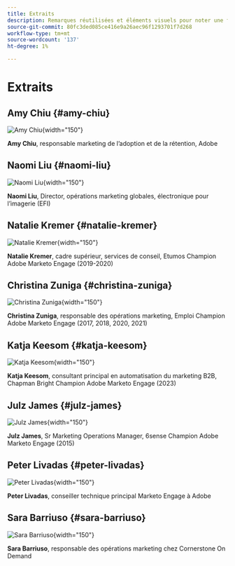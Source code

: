 ```yaml
---
title: Extraits
description: Remarques réutilisées et éléments visuels pour noter une fonctionnalité ou une page s’appliquant à une édition spécifique
source-git-commit: 80fc3ded085ce416e9a26aec96f1293701f7d268
workflow-type: tm+mt
source-wordcount: '137'
ht-degree: 1%

---
```


# Extraits

## Amy Chiu {#amy-chiu}

![Amy Chiu](/help/marketo-tutorial-implementing-new-instance/assets/amy-chiu.png){width="150"}

**Amy Chiu**, responsable marketing de l’adoption et de la rétention, Adobe

## Naomi Liu {#naomi-liu}

![Naomi Liu](/help/marketo-tutorial-implementing-new-instance/assets/naomi-liu.png){width="150"}

**Naomi Liu**, Director, opérations marketing globales, électronique pour l’imagerie (EFI)

## Natalie Kremer {#natalie-kremer}

![Natalie Kremer](/help/marketo-tutorial-implementing-new-instance/assets/natalie-kremer.png){width="150"}

**Natalie Kremer**, cadre supérieur, services de conseil, Etumos
Champion Adobe Marketo Engage (2019-2020)

## Christina Zuniga {#christina-zuniga}

![Christina Zuniga](/help/marketo-tutorial-implementing-new-instance/assets/christina-zuniga.png){width="150"}

**Christina Zuniga**, responsable des opérations marketing, Emploi
Champion Adobe Marketo Engage (2017, 2018, 2020, 2021)

## Katja Keesom {#katja-keesom}

![Katja Keesom](/help/marketo-tutorial-implementing-new-instance/assets/katja-keesom.png){width="150"}

**Katja Keesom**, consultant principal en automatisation du marketing B2B, Chapman Bright
Champion Adobe Marketo Engage (2023)

## Julz James {#julz-james}

![Julz James](/help/marketo-tutorial-implementing-new-instance/assets/julz-james.png){width="150"}

**Julz James**, Sr Marketing Operations Manager, 6sense
Champion Adobe Marketo Engage (2015)

## Peter Livadas {#peter-livadas}

![Peter Livadas](/help/marketo-tutorial-implementing-new-instance/assets/peter_livadas.png){width="150"}

**Peter Livadas**, conseiller technique principal Marketo Engage à Adobe

## Sara Barriuso {#sara-barriuso}

![Sara Barriuso](/help/marketo-tutorial-implementing-new-instance/assets/sara_barriuso.png){width="150"}

**Sara Barriuso**, responsable des opérations marketing chez Cornerstone On Demand
